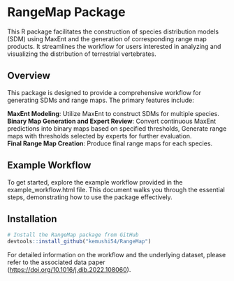 # RangeMap Package
This R package facilitates the construction of species distribution models (SDM) using MaxEnt and the generation of corresponding range map products. It streamlines the workflow for users interested in analyzing and visualizing the distribution of terrestrial vertebrates.

## Overview
This package is designed to provide a comprehensive workflow for generating SDMs and range maps. The primary features include:

**MaxEnt Modeling**: Utilize MaxEnt to construct SDMs for multiple species.<br>
**Binary Map Generation and Expert Review**: Convert continuous MaxEnt predictions into binary maps based on specified thresholds, Generate range maps with thresholds selected by experts for further evaluation.<br>
**Final Range Map Creation**: Produce final range maps for each species.

## Example Workflow
To get started, explore the example workflow provided in the example_workflow.html file. This document walks you through the essential steps, demonstrating how to use the package effectively.

## Installation
``` r
# Install the RangeMap package from GitHub
devtools::install_github("kemushi54/RangeMap")
```

For detailed information on the workflow and the underlying dataset, please refer to the associated data paper (https://doi.org/10.1016/j.dib.2022.108060).
